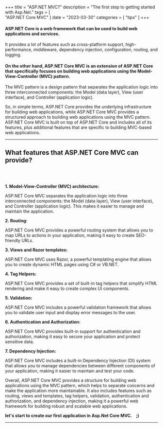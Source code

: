 +++
title = "ASP.NET MVC?"
description = "The first step to getting started with Asp.Net."
tags = [  
    "ASP.NET Core MVC"
]
date = "2023-03-30"
categories = [
    "tips"
]
+++

#### ASP.NET Core is a web framework that can be used to build web applications and services. 

It provides a lot of features such as cross-platform support, high-performance, middleware, dependency injection, configuration, routing, and logging.

#### On the other hand, ASP.NET Core MVC is an extension of ASP.NET Core that specifically focuses on building web applications using the Model-View-Controller (MVC) pattern. 

The MVC pattern is a design pattern that separates the application logic into three interconnected components: the Model (data layer), View (user interface), and Controller (application logic).

So, in simple terms, ASP.NET Core provides the underlying infrastructure for building web applications, while ASP.NET Core MVC provides a structured approach to building web applications using the MVC pattern. ASP.NET Core MVC is built on top of ASP.NET Core and includes all of its features, plus additional features that are specific to building MVC-based web applications.

---



## What features that ASP.NET Core MVC can provide?

<br /><br />

**1. Model-View-Controller (MVC) architecture:** 

ASP.NET Core MVC separates the application logic into three interconnected components: the Model (data layer), View (user interface), and Controller (application logic). This makes it easier to manage and maintain the application.

**2. Routing:** 

ASP.NET Core MVC provides a powerful routing system that allows you to map URLs to actions in your application, making it easy to create SEO-friendly URLs.

**3. Views and Razor templates:** 

ASP.NET Core MVC uses Razor, a powerful templating engine that allows you to create dynamic HTML pages using C# or VB.NET.

**4. Tag Helpers:** 

ASP.NET Core MVC provides a set of built-in tag helpers that simplify HTML rendering and make it easy to create complex UI components.

**5. Validation:**   

ASP.NET Core MVC includes a powerful validation framework that allows you to validate user input and display error messages to the user.

**6. Authentication and Authorization:** 

ASP.NET Core MVC provides built-in support for authentication and authorization, making it easy to secure your application and protect sensitive data.

**7. Dependency Injection:** 

ASP.NET Core MVC includes a built-in Dependency Injection (DI) system that allows you to manage dependencies between different components of your application, making it easier to maintain and test your code.

Overall, ASP.NET Core MVC provides a structure for building web applications using the MVC pattern, which helps to separate concerns and make the application more maintainable. It also includes features such as routing, views and templates, tag helpers, validation, authentication and authorization, and dependency injection, making it a powerful web framework for building robust and scalable web applications.


**let's start to create our first application in Asp.Net Core MVC.&nbsp; &nbsp; ;)**

---